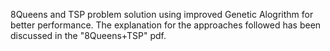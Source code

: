 8Queens and TSP problem solution using improved Genetic Alogrithm for better performance. The explanation for the approaches followed has been discussed in the "8Queens+TSP" pdf.

